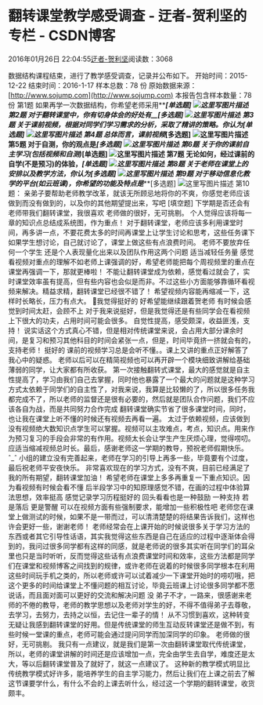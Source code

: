 
# 翻转课堂教学感受调查 - 迂者-贺利坚的专栏 - CSDN博客

2016年01月26日 22:04:55[迂者-贺利坚](https://me.csdn.net/sxhelijian)阅读数：3068


数据结构课程结束，进行了教学感受调查，记录并公布如下。
开始时间：2015-12-22    结束时间：2016-1-17
样本总数：78 份
原始数据来源：[http://www.sojump.com](http://www.sojump.com)
本报告包含样本数量：78份
第1题   如果再学一次数据结构，你希望老师采用**____**[单选题]
![这里写图片描述](https://img-blog.csdn.net/20160126214556187)
第2题   对于翻转课堂中，你有切身体会的好处有**__**[多选题]
![这里写图片描述](https://img-blog.csdn.net/20160126214804892)
第3题   关于课前视频，根据对同学们学习需求的分析，采取了精讲的策略。你认为**_**[单选题]
![这里写图片描述](https://img-blog.csdn.net/20160126214934032)
第4题   总体而言，课前视频**___**[多选题]
![这里写图片描述](https://img-blog.csdn.net/20160217162946499)
第5题   对于自测，你的观点是**_**[多选题]
![这里写图片描述](https://img-blog.csdn.net/20160126215153658)
第6题   关于你的课前自主学习(包括视频和自测)**_**[单选题]
![这里写图片描述](https://img-blog.csdn.net/20160126215302789)
第7题   无论如何，经过课前的自学(不是预习)的体验，**___**[单选题]
![这里写图片描述](https://img-blog.csdn.net/20160126215358081)
第8题   关于老师在课堂上的安排以及教学方法，你认为**__**[多选题]
![这里写图片描述](https://img-blog.csdn.net/20160126215556448)
第9题   对于移动信息化教学的平台(如云班课)，你希望的功能及特点是**_**[多选题]
![这里写图片描述](https://img-blog.csdn.net/20160126215701285)
第10题：
亲弟子要帮助老师教学改革，就该无所顾忌地将你的不爽，你感觉老师应该做到而没有做到的，以及你的其他期望提出来，写吧
[填空题]
下学期是否还会有老师带我们翻转课堂，我很喜欢
老师做的很好，无可挑剔。
个人觉得应该将每一章的知识点总结成系统图，作为重点！
对于翻转课堂，老师应该多利用课堂时间，再多讲一点，不要花费太多的时间再课堂上让学生讨论和思考，这些任务课下如果学生想讨论，自己就讨论了，课堂上做这些有点浪费时间。
老师不要放弃任何一个学生
还是个人表现量化出来以及团队作用这两个问题
适当减轻任务量
感觉看视频对重点的理解不如老师上课强调的好，希望老师能把每个周视频里的重点在课堂再强调一下，那就更棒啦！
不能让翻转课堂成为依赖，感觉看过就会了，实时课堂效率虽有提高，但有些内容也会似是而非。不过这些小方面能够靠循环看视频来解决。精益求精，翻转课堂已经很不错了！
希望视频内容能再缩减一下，这样时长略长，压力有点大。 我觉得挺好的
好希望能继续跟着贺老师
有时候会感觉到时间太赶，会顾不上
对于我来说挺好，但是我觉得还是有些同学会在看视频上下很大的功夫，占用时间可能会很多。
自觉性提高，感受颇深，收益匪浅，支持！
说实话这个方式真心不错，但是相对传统课堂来说，会占用大部分课余时间，是复习和预习其他科目的时间会紧张一点，但是，时间毕竟挤一挤就会有的，支持老师！
挺好的
课前的视频学习总是会听不懂。。课上又讲的重点正好解答了我心中的疑惑。
老师以后可以在精简视频也可以再开辟一个模块细致讲解给基础薄弱的同学，让大家都有所收获。
第一次接触翻转式课堂，最大的感觉就是自主性提高了，学习由我们自己去掌握，同时他也暴露了一个最大的问题就是这种学习方式太依赖于同学们的自主性了，对我来说，我算是比较懒的了，所以很多任务我都完成不了，所以老师的监督还是很有必要的，然后就是团队合作问题，我们不应该各自为战，而是共同努力合作完成
翻转课堂确实节省了很多课堂时间，同时，也让我在课堂上听不懂的时候还有视频去再看一遍。
太过于依赖视频，应该做到没有视频绝大数知识点学生可以掌握。视频可以主攻难点，考点，知识点。用来作为预习复习的手段会非常的有作用。视频太长会让学生产生厌烦心理，觉得唠叨。应适当缩减视频总时长。最后，感谢老师这一学期的教导，预祝老师假期快乐。ˆ_ˆ
小组的建立没有完善起来，老师在学习的引导上再多一些，毕竟要有个过度，最后祝老师平安夜快乐。
非常喜欢现在的学习方式，没有不爽，目前已经满足了我的所有期望，翻转课堂加油！
希望老师在课堂上多多再重复一下重点知识。因为看视频有时候会看不懂
后半段学习中的知原理感觉不错，在画的过程中体验算法思想，效率挺高
感觉记录学习历程挺好的 回头看看也是一种鼓励 一种支持 若是落后 更是警醒
可以在视频方面有些强制要求，能增加一些积极性吧
老师您在课堂上做测试的时候，如果不是一带而过，可以清清楚楚的将结果告诉我们，这样也许会更好一些，谢谢老师！
老师经常会在上课开始的时候说很多关于学习方法的东西或者其它引导性话语，其实我觉得这些东西是自己在适应的过程中逐渐体会得到的，我问过很多同学都有这样的同感，就是老师说的很多其实听在同学们的耳朵里也只是当时听听，反而觉得这些话有点浪费课堂时间和效率，这些方法都是同学们在课堂和视频博客之间找到的规律，或许老师在说着的时候很多同学根本在利用这些时间玩手机之类的，所以老师或许可以试着减少一下课堂开始时的唠叨哦，把这个更多的时间给课堂上不懂问题的相互讨论，毕竟云班课上讨论很多同学都不愿说话，而且面对面可以更好的交流和解决问题
没
弟子不才，一路来，很感谢来老师的不倦的教导，老师的教学思想以及老师对学生的好，不得不值得弟子去尊敬，去学习，去努力，去持之以恒，去记住一辈子的情！
从不习惯到喜欢，这种转变无疑让我感到翻转课堂的好用。但是传统课堂的师生互动反转课堂还是做不到，有些时候一堂课的重点，老师可能会通过提问同学而加深同学的印象。
老师做的很好，无可挑剔。
我只有一点建议，就是我们是第一次由翻转课堂取代传统课堂，所以，老师的课堂讲解的时间还是应该增加一点，完全由学生去自学，难度还是太大，等以后翻转课堂普及了就好了，就这一点建议了。
这种新的教学模式明显比传统教学模式好许多，能培养学生的自主学习能力，然后让我们在上课之前去了解这节课要学什么，有什么不会的上课去听什么，经过这一个学期的翻转课堂，收货颇丰。

